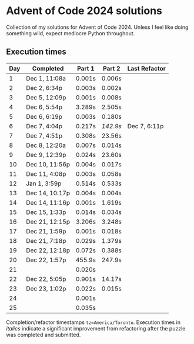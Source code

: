 # Advent of Code 2024 solutions

Collection of my solutions for Advent of Code 2024. Unless I feel like doing something wild, expect mediocre Python throughout.

## Execution times

| Day  | Completed      | Part 1 | Part 2   | Last Refactor |
|------|----------------|--------|----------|------|
| 1    | Dec 1, 11:08a  | 0.001s | 0.006s |  |
| 2    | Dec 2, 6:34p   | 0.003s | 0.002s |  | 
| 3    | Dec 5, 12:09p  | 0.001s | 0.008s |  |
| 4    | Dec 6, 5:54p   | 3.289s | 2.505s |  |
| 5    | Dec 6, 6:19p   | 0.003s | 0.180s |  |
| 6    | Dec 7, 4:04p   | 0.217s | *142.9s* | Dec 7, 6:11p |
| 7    | Dec 7, 4:51p   | 0.308s | 23.56s |  |
| 8    | Dec 8, 12:20a  | 0.007s | 0.014s |  |
| 9    | Dec 9, 12:39p  | 0.024s | 23.60s |  |
| 10   | Dec 10, 11:56p | 0.004s | 0.017s |  |
| 11   | Dec 11, 4:08p  | 0.003s | 0.058s |  |
| 12   | Jan 1, 3:59p   | 0.514s | 0.533s |  |
| 13   | Dec 14, 10:17p | 0.004s | 0.004s |  |
| 14   | Dec 14, 11:16p | 0.001s | 1.619s |  |
| 15   | Dec 15, 1:33p  | 0.014s | 0.034s |  |
| 16   | Dec 21, 12:15p | 3.206s | 3.248s |  |
| 17   | Dec 21, 1:59p  | 0.001s | 0.018s |  |
| 18   | Dec 21, 7:18p  | 0.029s | 1.379s |  |
| 19   | Dec 22, 12:18p | 0.072s | 0.388s |  |
| 20   | Dec 22, 1:57p  | 455.9s | 247.9s |  |
| 21   |                | 0.020s |        |  |
| 22   | Dec 22, 5:05p  | 0.901s | 14.17s |  |
| 23   | Dec 23, 1:02p  | 0.022s | 0.015s |  |
| 24   |                | 0.001s |        |  |
| 25   |                | 0.035s |        |  |

Completion/refactor timestamps `tz=America/Toronto`. Execution times in *italics* indicate a significant improvement from refactoring after the puzzle was completed and submitted.
